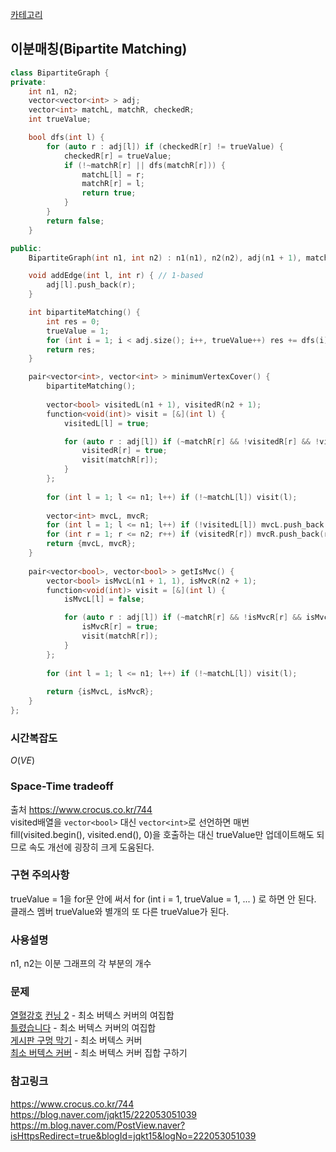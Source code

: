 [카테고리](/README.md)
## 이분매칭(Bipartite Matching)
```cpp
class BipartiteGraph {
private:
    int n1, n2;
    vector<vector<int> > adj;
    vector<int> matchL, matchR, checkedR;
    int trueValue;

    bool dfs(int l) {
        for (auto r : adj[l]) if (checkedR[r] != trueValue) {
            checkedR[r] = trueValue;
            if (!~matchR[r] || dfs(matchR[r])) {
                matchL[l] = r;
                matchR[r] = l;
                return true;
            }
        }
        return false;
    }

public:
    BipartiteGraph(int n1, int n2) : n1(n1), n2(n2), adj(n1 + 1), matchL(n1 + 1, -1), matchR(n2 + 1, -1), checkedR(n2 + 1, 0) {}

    void addEdge(int l, int r) { // 1-based
        adj[l].push_back(r);
    }

    int bipartiteMatching() {
        int res = 0;
        trueValue = 1;
        for (int i = 1; i < adj.size(); i++, trueValue++) res += dfs(i);
        return res;
    }

    pair<vector<int>, vector<int> > minimumVertexCover() {
        bipartiteMatching();
        
        vector<bool> visitedL(n1 + 1), visitedR(n2 + 1);
        function<void(int)> visit = [&](int l) {
            visitedL[l] = true;

            for (auto r : adj[l]) if (~matchR[r] && !visitedR[r] && !visitedL[matchR[r]]) {
                visitedR[r] = true;
                visit(matchR[r]);
            }
        };
        
        for (int l = 1; l <= n1; l++) if (!~matchL[l]) visit(l);
        
        vector<int> mvcL, mvcR;
        for (int l = 1; l <= n1; l++) if (!visitedL[l]) mvcL.push_back(l);
        for (int r = 1; r <= n2; r++) if (visitedR[r]) mvcR.push_back(r);
        return {mvcL, mvcR};
    }
    
    pair<vector<bool>, vector<bool> > getIsMvc() {
        vector<bool> isMvcL(n1 + 1, 1), isMvcR(n2 + 1);
        function<void(int)> visit = [&](int l) {
            isMvcL[l] = false;

            for (auto r : adj[l]) if (~matchR[r] && !isMvcR[r] && isMvcL[matchR[r]]) {
                isMvcR[r] = true;
                visit(matchR[r]);
            }
        };
        
        for (int l = 1; l <= n1; l++) if (!~matchL[l]) visit(l);
        
        return {isMvcL, isMvcR};
    }
};
```
### 시간복잡도 
$O(VE)$   

### Space-Time tradeoff
출처 https://www.crocus.co.kr/744   
visited배열을 `vector<bool>` 대신 `vector<int>`로 선언하면 매번 fill(visited.begin(), visited.end(), 0)을 호출하는 대신 trueValue만 업데이트해도 되므로 속도 개선에 굉장히 크게 도움된다.   

### 구현 주의사항
trueValue = 1을 for문 안에 써서 for (int i = 1, trueValue = 1, ... ) 로 하면 안 된다.   
클래스 멤버 trueValue와 별개의 또 다른 trueValue가 된다.    

### 사용설명
n1, n2는 이분 그래프의 각 부분의 개수   

### 문제
[열혈강호](https://www.acmicpc.net/problem/11375)
[컨닝 2](https://www.acmicpc.net/problem/11014) - 최소 버텍스 커버의 여집합   
[틀렸습니다](https://www.acmicpc.net/problem/5398) - 최소 버텍스 커버의 여집합   
[게시판 구멍 막기](https://www.acmicpc.net/problem/2414) - 최소 버텍스 커버   
[최소 버텍스 커버](https://www.acmicpc.net/problem/2051) - 최소 버텍스 커버 집합 구하기   

### 참고링크
https://www.crocus.co.kr/744   
https://blog.naver.com/jqkt15/222053051039   
https://m.blog.naver.com/PostView.naver?isHttpsRedirect=true&blogId=jqkt15&logNo=222053051039   